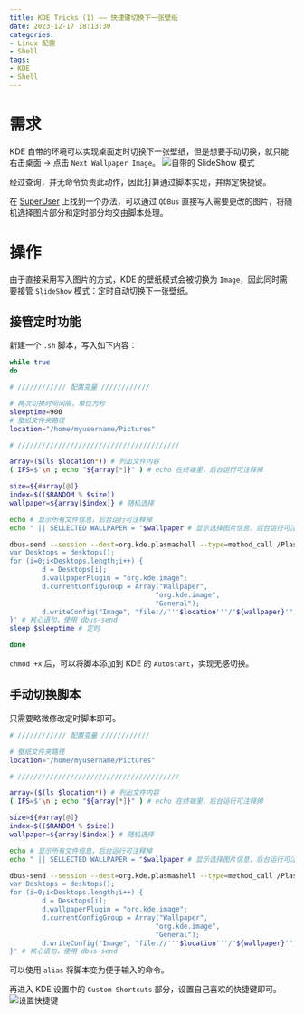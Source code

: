 ```yaml
---
title: KDE Tricks (1) —— 快捷键切换下一张壁纸
date: 2023-12-17 18:13:30
categories:
- Linux 配置
- Shell
tags:
- KDE
- Shell
---
```


# 需求
KDE 自带的环境可以实现桌面定时切换下一张壁纸，但是想要手动切换，就只能右击桌面 -> 点击 `Next Wallpaper Image`。
![自带的 SlideShow 模式](wall.png "自带的 SlideShow 模式")

经过查询，并无命令负责此动作，因此打算通过脚本实现，并绑定快捷键。

在 [SuperUser](https://superuser.com/questions/488232/how-to-set-kde-desktop-wallpaper-from-command-line) 上找到一个办法，可以通过 `QDBus` 直接写入需要更改的图片，将随机选择图片部分和定时部分均交由脚本处理。

# 操作
由于直接采用写入图片的方式，KDE 的壁纸模式会被切换为 `Image`，因此同时需要接管 `SlideShow` 模式：定时自动切换下一张壁纸。
## 接管定时功能
新建一个 `.sh` 脚本，写入如下内容：
```Bash
while true
do

# //////////// 配置变量 ////////////

# 两次切换时间间隔，单位为秒
sleeptime=900
# 壁纸文件夹路径
location="/home/myusername/Pictures"

# ////////////////////////////////////////

array=($(ls $location*)) # 列出文件内容
( IFS=$'\n'; echo "${array[*]}" ) # echo 在终端里，后台运行可注释掉

size=${#array[@]}
index=$(($RANDOM % $size)) 
wallpaper=${array[$index]} # 随机选择

echo # 显示所有文件信息，后台运行可注释掉
echo " || SELLECTED WALLPAPER = "$wallpaper # 显示选择图片信息，后台运行可注释掉

dbus-send --session --dest=org.kde.plasmashell --type=method_call /PlasmaShell org.kde.PlasmaShell.evaluateScript 'string:
var Desktops = desktops();                                                                                                                       
for (i=0;i<Desktops.length;i++) {
        d = Desktops[i];
        d.wallpaperPlugin = "org.kde.image";
        d.currentConfigGroup = Array("Wallpaper",
                                    "org.kde.image",
                                    "General");
        d.writeConfig("Image", "file://'''$location'''/'${wallpaper}'");
}' # 核心语句，使用 dbus-send
sleep $sleeptime # 定时

done
```
`chmod +x` 后，可以将脚本添加到 KDE 的 `Autostart`，实现无感切换。


## 手动切换脚本
只需要略微修改定时脚本即可。
```Bash
# //////////// 配置变量 ////////////

# 壁纸文件夹路径
location="/home/myusername/Pictures"

# ////////////////////////////////////////

array=($(ls $location*)) # 列出文件内容
( IFS=$'\n'; echo "${array[*]}" ) # echo 在终端里，后台运行可注释掉

size=${#array[@]}
index=$(($RANDOM % $size)) 
wallpaper=${array[$index]} # 随机选择

echo # 显示所有文件信息，后台运行可注释掉
echo " || SELLECTED WALLPAPER = "$wallpaper # 显示选择图片信息，后台运行可注释掉

dbus-send --session --dest=org.kde.plasmashell --type=method_call /PlasmaShell org.kde.PlasmaShell.evaluateScript 'string:
var Desktops = desktops();                                                                                                                       
for (i=0;i<Desktops.length;i++) {
        d = Desktops[i];
        d.wallpaperPlugin = "org.kde.image";
        d.currentConfigGroup = Array("Wallpaper",
                                    "org.kde.image",
                                    "General");
        d.writeConfig("Image", "file://'''$location'''/'${wallpaper}'");
}' # 核心语句，使用 dbus-send
```
可以使用 `alias` 将脚本变为便于输入的命令。

再进入 KDE 设置中的 `Custom Shortcuts` 部分，设置自己喜欢的快捷键即可。
![设置快捷键](shortcut.png "设置快捷键")
